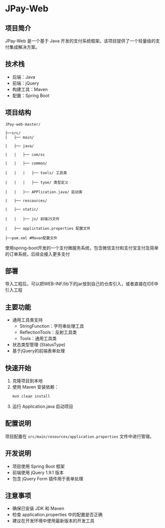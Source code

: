 # JPay-Web

## 项目简介
JPay-Web 是一个基于 Java 开发的支付系统框架。该项目提供了一个轻量级的支付集成解决方案。

## 技术栈
- 后端：Java
- 前端：jQuery
- 构建工具：Maven
- 配置：Spring Boot

## 项目结构
```
JPay-web-master/

├──src/
|	├── main/

|	├── java/

|	|	├── com/xc

|	|	├── common/

|	|	|	├── tools/ 工具类

|	|	|	├── tyoe/ 类型定义

|	|	├── APPlication.java/ 启动类

|	├── rescources/

|	├── static/

|	|	├── js/ 前端JS文件

|	├── applictation.properties 配置文件

├──pom.xml #Maven配置文件
```

使用spring-boot开发的一个支付微服务系统，包含微信支付和支付宝支付及简单的订单系统，后续会接入更多支付
## 部署
导入工程后，可以把WEB-INF/lib下的jar放到自己的仓库引入，或者直接在IDE中引入工程

## 主要功能
- 通用工具类支持
  - StringFunction：字符串处理工具
  - ReflectionTools：反射工具类
  - Tools：通用工具类
- 状态类型管理 (StatusType)
- 基于jQuery的前端表单处理

## 快速开始
1. 克隆项目到本地
2. 使用 Maven 安装依赖：
   ```bash
   mvn clean install
   ```
3. 运行 Application.java 启动项目

## 配置说明
项目配置在 `src/main/resources/application.properties` 文件中进行管理。

## 开发说明
- 项目使用 Spring Boot 框架
- 前端使用 jQuery 1.9.1 版本
- 包含 jQuery Form 插件用于表单处理

## 注意事项
- 确保已安装 JDK 和 Maven
- 检查 application.properties 中的配置是否正确
- 建议在开发环境中使用最新版本的开发工具
